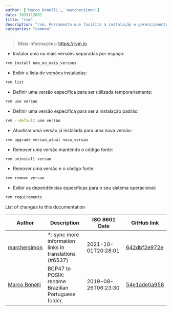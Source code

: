 ```yaml
---
author: ['Marco Bonelli', 'marchersimon']
date: 1633112881
title: "rvm"
description: "rvm, Ferramenta que facilita a instalação e gerenciamento de múltiplas versões da linguagem Ruby."
categories: "common"
---
```

> Mais informações: <https://rvm.io>.

- Instalar uma ou mais versões separadas por espaço:

```bash
rvm install uma_ou_mais_versoes
```

- Exibir a lista de versões instaladas:

```bash
rvm list
```

- Definir uma versão específica para ser utilizada temporariamente:

```bash
rvm use versao
```

- Definir uma versão específica para ser a instalação padrão:

```bash
rvm --default use versao
```

- Atualizar uma versão já instalada para uma nova versão:

```bash
rvm upgrade versao_atual nova_versao
```

- Remover uma versão mantendo o código fonte:

```bash
rvm uninstall versao
```

- Remover uma versão e o código fonte:

```bash
rvm remove versao
```

- Exibir as dependências específicas para o seu sistema operacional:

```bash
rvm requirements
```
List of changes to this documentation


Author | Description | ISO 8601 Date | GitHub link
------|-----|-----|-----
[marchersimon](mailto:50295997+marchersimon@users.noreply.github.com) | *: sync more information links in translations (#6537) | 2021-10-01T20:28:01 | [642dbf2e972e](https://github.com/tldr-pages/tldr/commit/642dbf2e972e388fab8c84ba3b4685fb862b6454)
[Marco Bonelli](mailto:marco@mebeim.net) | BCP47 to POSIX: rename Brazilian Portuguese folder. | 2019-08-26T06:23:30 | [54e1ade0a958](https://github.com/tldr-pages/tldr/commit/54e1ade0a958f3a08d9ed60f32b66188d0ecfb63)

